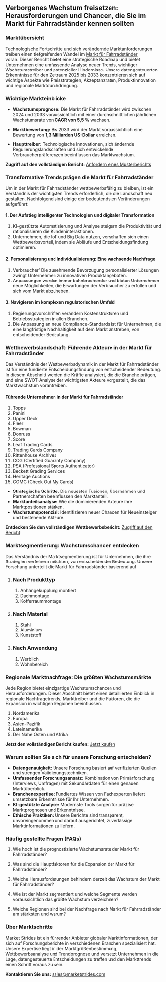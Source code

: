 <h2>Verborgenes Wachstum freisetzen: Herausforderungen und Chancen, die Sie im Markt f&uuml;r Fahrradst&auml;nder kennen sollten</h2>
<h3>Markt&uuml;bersicht&nbsp;</h3>
<p>Technologische Fortschritte und sich ver&auml;ndernde Marktanforderungen treiben einen tiefgreifenden Wandel im <a href="https://marketstrides.com/report/bike-racks-market">Markt f&uuml;r Fahrradst&auml;nder</a> voran.&nbsp;Dieser Bericht bietet eine strategische Roadmap und bietet Unternehmen eine umfassende Analyse neuer Trends, wichtiger Wachstumstreiber und potenzieller Hindernisse. Unsere datengesteuerten Erkenntnisse f&uuml;r den Zeitraum 2025 bis 2033 konzentrieren sich auf wichtige Aspekte wie Preisstrategien, Akzeptanzraten, Produktinnovation und regionale Marktdurchdringung.</p>
<h3>Wichtige Markteinblicke</h3>
<ul>
<li>
<p><strong>Wachstumsprognose:</strong> Die Markt f&uuml;r Fahrradst&auml;nder wird zwischen 2024 und 2033 voraussichtlich mit einer durchschnittlichen j&auml;hrlichen Wachstumsrate von <strong>CAGR von 5,5 %</strong> wachsen.</p>
</li>
<li>
<p><strong>Marktbewertung:</strong> Bis 2033 wird der Markt voraussichtlich eine Bewertung von <strong>1,3 Milliarden US-Dollar</strong> erreichen.</p>
</li>
<li>
<p><strong>Haupttreiber:</strong> Technologische Innovationen, sich &auml;ndernde Regulierungslandschaften und sich entwickelnde Verbraucherpr&auml;ferenzen beeinflussen das Marktwachstum.</p>
</li>
</ul>
<p><strong>Zugriff auf den vollst&auml;ndigen Bericht:</strong> <a href="https://marketstrides.com/request-sample/bike-racks-market">Anfordern eines Musterberichts</a></p>
<h3>Transformative Trends pr&auml;gen die Markt f&uuml;r Fahrradst&auml;nder</h3>
<p>Um in der Markt f&uuml;r Fahrradst&auml;nder wettbewerbsf&auml;hig zu bleiben, ist ein Verst&auml;ndnis der wichtigsten Trends erforderlich, die die Landschaft neu gestalten. Nachfolgend sind einige der bedeutendsten Ver&auml;nderungen aufgef&uuml;hrt:</p>
<h4>1. Der Aufstieg intelligenter Technologien und digitaler Transformation</h4>
<ol>
<li>KI-gest&uuml;tzte Automatisierung und Analyse steigern die Produktivit&auml;t und rationalisieren die Kundeninteraktionen.</li>
<li>Unternehmen, die IoT und Big Data nutzen, verschaffen sich einen Wettbewerbsvorteil, indem sie Abl&auml;ufe und Entscheidungsfindung optimieren.</li>
</ol>
<h4>2. Personalisierung und Individualisierung: Eine wachsende Nachfrage</h4>
<ol>
<li>Verbraucher&rsquo; Die zunehmende Bevorzugung personalisierter L&ouml;sungen zwingt Unternehmen zu innovativen Produktangeboten.</li>
<li>Anpassungen werden immer bahnbrechender und bieten Unternehmen neue M&ouml;glichkeiten, die Erwartungen der Verbraucher zu erf&uuml;llen und sich vom Markt abzuheben.</li>
</ol>
<h4>3. Navigieren im komplexen regulatorischen Umfeld</h4>
<ol>
<li>Regierungsvorschriften ver&auml;ndern Kostenstrukturen und Betriebsstrategien in allen Branchen.</li>
<li>Die Anpassung an neue Compliance-Standards ist f&uuml;r Unternehmen, die eine langfristige Nachhaltigkeit auf dem Markt anstreben, von entscheidender Bedeutung.</li>
</ol>
<h3>Wettbewerbslandschaft: F&uuml;hrende Akteure in der Markt f&uuml;r Fahrradst&auml;nder</h3>
<p>Das Verst&auml;ndnis der Wettbewerbsdynamik in der Markt f&uuml;r Fahrradst&auml;nder ist f&uuml;r eine fundierte Entscheidungsfindung von entscheidender Bedeutung. In diesem Abschnitt werden die Kr&auml;fte analysiert, die die Branche pr&auml;gen, und eine SWOT-Analyse der wichtigsten Akteure vorgestellt, die das Marktwachstum vorantreiben.</p>
<h4>F&uuml;hrende Unternehmen in der Markt f&uuml;r Fahrradst&auml;nder</h4>
<ol>
<li>Topps</li>
<li>Panini</li>
<li>Upper Deck</li>
<li>Fleer</li>
<li>Bowman</li>
<li>Donruss</li>
<li>Score</li>
<li>Leaf Trading Cards</li>
<li>Trading Cards Company</li>
<li>Rittenhouse Archives</li>
<li>CCG (Certified Guaranty Company)</li>
<li>PSA (Professional Sports Authenticator)</li>
<li>Beckett Grading Services</li>
<li>Heritage Auctions</li>
<li>COMC (Check Out My Cards)</li>
</ol>
<ul>
<li><strong>Strategische Schritte:</strong> Die neuesten Fusionen, &Uuml;bernahmen und Partnerschaften beeinflussen den Marktanteil.</li>
<li><strong>Marktanteilsanalyse:</strong> Wie die dominierenden Akteure ihre Marktpositionen st&auml;rken.</li>
<li><strong>Wachstumspotenzial:</strong> Identifizieren neuer Chancen f&uuml;r Neueinsteiger und bestehende Akteure.</li>
</ul>
<p><strong>Entdecken Sie den vollst&auml;ndigen Wettbewerbsbericht:</strong> <a href="https://marketstrides.com/report/bike-racks-market">Zugriff auf den Bericht</a></p>
<h3>Marktsegmentierung: Wachstumschancen entdecken</h3>
<p>Das Verst&auml;ndnis der Marktsegmentierung ist f&uuml;r Unternehmen, die ihre Strategien verfeinern m&ouml;chten, von entscheidender Bedeutung. Unsere Forschung unterteilt die Markt f&uuml;r Fahrradst&auml;nder basierend auf</p>
<ol>
<li>
<h3>Nach Produkttyp</h3>
<ol>
<li>Anh&auml;ngekupplung montiert</li>
<li>Dachmontage</li>
<li>Kofferraummontage</li>
</ol>
</li>
<li>
<h3>Nach Material</h3>
<ol>
<li>Stahl</li>
<li>Aluminium</li>
<li>Kunststoff</li>
</ol>
</li>
<li>
<h3>Nach Anwendung</h3>
<ol>
<li>Werblich</li>
<li>Wohnbereich</li>
</ol>
</li>
</ol>
<h3>Regionale Marktnachfrage: Die gr&ouml;&szlig;ten Wachstumsm&auml;rkte</h3>
<p>Jede Region bietet einzigartige Wachstumschancen und Herausforderungen. Dieser Abschnitt bietet einen detaillierten Einblick in regionale Nachfragetrends, Markttreiber und die Faktoren, die die Expansion in wichtigen Regionen beeinflussen.</p>
<ol>
<li>Nordamerika</li>
<li>Europa</li>
<li>Asien-Pazifik</li>
<li>Lateinamerika</li>
<li>Der Nahe Osten und Afrika</li>
</ol>
<p><strong>Jetzt den vollst&auml;ndigen Bericht kaufen:</strong> <a href="https://marketstrides.com/buyNow/bike-racks-market?price=single_price">Jetzt kaufen</a></p>
<h3>Warum sollten Sie sich f&uuml;r unsere Forschung entscheiden?</h3>
<ul>
<li><strong>Datengenauigkeit:</strong> Unsere Forschung basiert auf verifizierten Quellen und strengen Validierungstechniken.</li>
<li><strong>Umfassender Forschungsansatz:</strong> Kombination von Prim&auml;rforschung (Interviews, Umfragen) mit Sekund&auml;rdaten f&uuml;r einen genauen Markt&uuml;berblick.</li>
<li><strong>Branchenexpertise:</strong> Fundiertes Wissen von Fachexperten liefert umsetzbare Erkenntnisse f&uuml;r Ihr Unternehmen.</li>
<li><strong>KI-gest&uuml;tzte Analyse:</strong> Modernste Tools sorgen f&uuml;r pr&auml;zise Marktprognosen und Erkenntnisse.</li>
<li><strong>Ethische Praktiken:</strong> Unsere Berichte sind transparent, unvoreingenommen und darauf ausgerichtet, zuverl&auml;ssige Marktinformationen zu liefern.</li>
</ul>
<h3>H&auml;ufig gestellte Fragen (FAQs)</h3>
<ol>
<li>
<p>Wie hoch ist die prognostizierte Wachstumsrate der Markt f&uuml;r Fahrradst&auml;nder?</p>
</li>
<li>
<p>Was sind die Hauptfaktoren f&uuml;r die Expansion der Markt f&uuml;r Fahrradst&auml;nder?</p>
</li>
<li>
<p>Welche Herausforderungen behindern derzeit das Wachstum der Markt f&uuml;r Fahrradst&auml;nder?</p>
</li>
<li>
<p>Wie ist der Markt segmentiert und welche Segmente werden voraussichtlich das gr&ouml;&szlig;te Wachstum verzeichnen?</p>
</li>
<li>
<p>Welche Regionen sind bei der Nachfrage nach Markt f&uuml;r Fahrradst&auml;nder am st&auml;rksten und warum?</p>
</li>
</ol>
<h3><strong>&Uuml;ber Marktschritte</strong></h3>
<p>Market Strides ist ein f&uuml;hrender Anbieter globaler Marktinformationen, der sich auf Forschungsberichte in verschiedenen Branchen spezialisiert hat. Unsere Expertise liegt in der Marktgr&ouml;&szlig;enbestimmung, Wettbewerbsanalyse und Trendprognose und versetzt Unternehmen in die Lage, datengesteuerte Entscheidungen zu treffen und den Markttrends einen Schritt voraus zu sein.</p>
<p><strong>Kontaktieren Sie uns:</strong> <a href="mailto:sales@marketstrides.com">sales@marketstrides.com</a></p>
